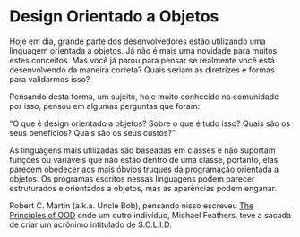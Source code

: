 # Design Orientado a Objetos

Hoje em dia, grande parte dos desenvolvedores estão utilizando uma linguagem orientada a objetos. Já não é mais uma novidade para muitos estes conceitos. Mas você já parou para pensar se realmente você está desenvolvendo da maneira correta? Quais seriam as diretrizes e formas para validarmos isso?

Pensando desta forma, um sujeito, hoje muito conhecido na comunidade por isso, pensou em algumas perguntas que foram:

“O que é design orientado a objetos? Sobre o que é tudo isso? Quais são os seus benefícios? Quais são os seus custos?”

As linguagens mais utilizadas são baseadas em classes e não suportam funções ou variáveis que não estão dentro de uma classe, portanto, elas parecem obedecer aos mais óbvios truques da programação orientada a objetos. Os programas escritos nessas linguagens podem parecer estruturados e orientados a objetos, mas as aparências podem enganar.

Robert C. Martin (a.k.a. Uncle Bob), pensando nisso escreveu [The Principles of OOD]( http://butunclebob.com/ArticleS.UncleBob.PrinciplesOfOod) onde um outro indivíduo, Michael Feathers, teve a sacada de criar um acrônimo intitulado de S.O.L.I.D. 
